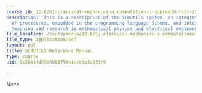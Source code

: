 ```yaml
---
course_id: 12-620j-classical-mechanics-a-computational-approach-fall-2008
description: 'This is a description of the Scmutils system, an integrated library
  of procedures, embedded in the programming language Scheme, and intended to support
  teaching and research in mathematical physics and electrical engineering. '
file_location: /coursemedia/12-620j-classical-mechanics-a-computational-approach-fall-2008/5e2643fd5906b83790a1cfe9e3c835f9_MIT12_620Jf08_study03.pdf
file_type: application/pdf
layout: pdf
title: SCMUTILS Reference Manual
type: course
uid: 5e2643fd5906b83790a1cfe9e3c835f9

---
```

None